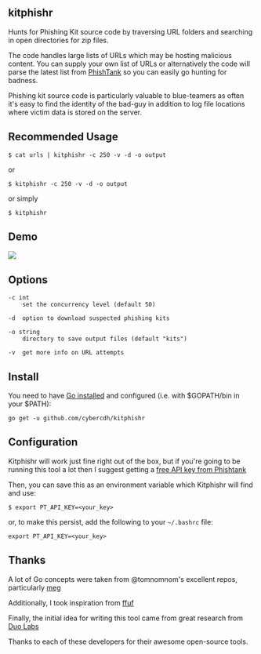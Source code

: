 ## kitphishr
Hunts for Phishing Kit source code by traversing URL folders and searching in open directories for zip files. 

The code handles large lists of URLs which may be hosting malicious content. You can supply your own list of URLs or alternatively the code will parse the latest list from [PhishTank](https://www.phishtank.com/) so you can easily go hunting for badness.

Phishing kit source code is particularly valuable to blue-teamers as often it's easy to find the identity of the bad-guy in addition to log file locations where victim data is stored on the server.

## Recommended Usage

`$ cat urls | kitphishr -c 250 -v -d -o output`

or 

`$ kitphishr -c 250 -v -d -o output`

or simply

`$ kitphishr`

## Demo

![](https://github.com/cybercdh/kitphishr/blob/master/demo.gif)

## Options

```
-c int
    set the concurrency level (default 50)

-d  option to download suspected phishing kits

-o string
    directory to save output files (default "kits")

-v  get more info on URL attempts
```

## Install

You need to have [Go installed](https://golang.org/doc/install) and configured (i.e. with $GOPATH/bin in your $PATH):

`go get -u github.com/cybercdh/kitphishr`

## Configuration

Kitphishr will work just fine right out of the box, but if you're going to be running this tool a lot then I suggest getting a [free API key from Phishtank](https://www.phishtank.com/api_register.php)

Then, you can save this as an environment variable which Kitphishr will find and use:

`$ export PT_API_KEY=<your_key>`

or, to make this persist, add the following to your `~/.bashrc` file:

`export PT_API_KEY=<your_key>`

## Thanks

A lot of Go concepts were taken from @tomnomnom's excellent repos, particularly [meg](https://github.com/tomnomnom/meg)

Additionally, I took inspiration from [ffuf](https://github.com/ffuf/ffuf)

Finally, the initial idea for writing this tool came from great research from [Duo Labs](https://github.com/duo-labs/phish-collect)

Thanks to each of these developers for their awesome open-source tools.
